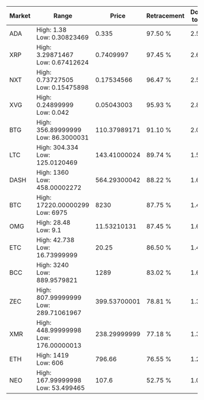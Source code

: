 | Market | Range | Price| Retracement | Doubles to 50% |
| --- | --- | --- | --- | --- |
| ADA | High: 1.38<br />Low: 0.30823469 | 0.335 | 97.50 % | 2.52 |
| XRP | High: 3.29871467<br />Low: 0.67412624 | 0.7409997 | 97.45 % | 2.68 |
| NXT | High: 0.73727505<br />Low: 0.15475898 | 0.17534566 | 96.47 % | 2.54 |
| XVG | High: 0.24899999<br />Low: 0.042 | 0.05043003 | 95.93 % | 2.89 |
| BTG | High: 356.89999999<br />Low: 86.3000031 | 110.37989171 | 91.10 % | 2.01 |
| LTC | High: 304.334<br />Low: 125.0120469 | 143.41000024 | 89.74 % | 1.50 |
| DASH | High: 1360<br />Low: 458.00002272 | 564.29300042 | 88.22 % | 1.61 |
| BTC | High: 17220.00000299<br />Low: 6975 | 8230 | 87.75 % | 1.47 |
| OMG | High: 28.48<br />Low: 9.1 | 11.53210131 | 87.45 % | 1.63 |
| ETC | High: 42.738<br />Low: 16.73999999 | 20.25 | 86.50 % | 1.47 |
| BCC | High: 3240<br />Low: 889.9579821 | 1289 | 83.02 % | 1.60 |
| ZEC | High: 807.99999999<br />Low: 289.71061967 | 399.53700001 | 78.81 % | 1.37 |
| XMR | High: 448.99999998<br />Low: 176.00000013 | 238.29999999 | 77.18 % | 1.31 |
| ETH | High: 1419<br />Low: 606 | 796.66 | 76.55 % | 1.27 |
| NEO | High: 167.99999998<br />Low: 53.499465 | 107.6 | 52.75 % | 1.03 |
